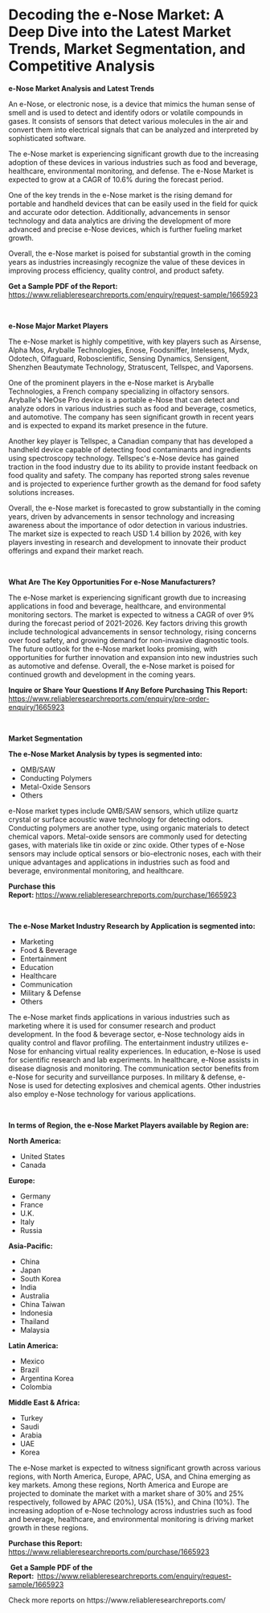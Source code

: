<p><h1>Decoding the e-Nose Market: A Deep Dive into the Latest Market Trends, Market Segmentation, and Competitive Analysis</h1></p><p><strong>e-Nose Market Analysis and Latest Trends</strong></p>
<p><p>An e-Nose, or electronic nose, is a device that mimics the human sense of smell and is used to detect and identify odors or volatile compounds in gases. It consists of sensors that detect various molecules in the air and convert them into electrical signals that can be analyzed and interpreted by sophisticated software.</p><p>The e-Nose market is experiencing significant growth due to the increasing adoption of these devices in various industries such as food and beverage, healthcare, environmental monitoring, and defense. The e-Nose Market is expected to grow at a CAGR of 10.6% during the forecast period.</p><p>One of the key trends in the e-Nose market is the rising demand for portable and handheld devices that can be easily used in the field for quick and accurate odor detection. Additionally, advancements in sensor technology and data analytics are driving the development of more advanced and precise e-Nose devices, which is further fueling market growth.</p><p>Overall, the e-Nose market is poised for substantial growth in the coming years as industries increasingly recognize the value of these devices in improving process efficiency, quality control, and product safety.</p></p>
<p><strong>Get a Sample PDF of the Report:&nbsp;</strong> <a href="https://www.reliableresearchreports.com/enquiry/request-sample/1665923">https://www.reliableresearchreports.com/enquiry/request-sample/1665923</a></p>
<p>&nbsp;</p>
<p><strong>e-Nose Major Market Players</strong></p>
<p><p>The e-Nose market is highly competitive, with key players such as Airsense, Alpha Mos, Aryballe Technologies, Enose, Foodsniffer, Intelesens, Mydx, Odotech, Olfaguard, Roboscientific, Sensing Dynamics, Sensigent, Shenzhen Beautymate Technology, Stratuscent, Tellspec, and Vaporsens.</p><p>One of the prominent players in the e-Nose market is Aryballe Technologies, a French company specializing in olfactory sensors. Aryballe's NeOse Pro device is a portable e-Nose that can detect and analyze odors in various industries such as food and beverage, cosmetics, and automotive. The company has seen significant growth in recent years and is expected to expand its market presence in the future.</p><p>Another key player is Tellspec, a Canadian company that has developed a handheld device capable of detecting food contaminants and ingredients using spectroscopy technology. Tellspec's e-Nose device has gained traction in the food industry due to its ability to provide instant feedback on food quality and safety. The company has reported strong sales revenue and is projected to experience further growth as the demand for food safety solutions increases.</p><p>Overall, the e-Nose market is forecasted to grow substantially in the coming years, driven by advancements in sensor technology and increasing awareness about the importance of odor detection in various industries. The market size is expected to reach USD 1.4 billion by 2026, with key players investing in research and development to innovate their product offerings and expand their market reach.</p></p>
<p>&nbsp;</p>
<p><strong>What Are The Key Opportunities For e-Nose Manufacturers?</strong></p>
<p><p>The e-Nose market is experiencing significant growth due to increasing applications in food and beverage, healthcare, and environmental monitoring sectors. The market is expected to witness a CAGR of over 9% during the forecast period of 2021-2026. Key factors driving this growth include technological advancements in sensor technology, rising concerns over food safety, and growing demand for non-invasive diagnostic tools. The future outlook for the e-Nose market looks promising, with opportunities for further innovation and expansion into new industries such as automotive and defense. Overall, the e-Nose market is poised for continued growth and development in the coming years.</p></p>
<p><strong>Inquire or Share Your Questions If Any Before Purchasing This Report:</strong> <a href="https://www.reliableresearchreports.com/enquiry/pre-order-enquiry/1665923">https://www.reliableresearchreports.com/enquiry/pre-order-enquiry/1665923</a></p>
<p>&nbsp;</p>
<p><strong>Market Segmentation</strong></p>
<p><strong>The e-Nose Market Analysis by types is segmented into:</strong></p>
<p><ul><li>QMB/SAW</li><li>Conducting Polymers</li><li>Metal-Oxide Sensors</li><li>Others</li></ul></p>
<p><p>e-Nose market types include QMB/SAW sensors, which utilize quartz crystal or surface acoustic wave technology for detecting odors. Conducting polymers are another type, using organic materials to detect chemical vapors. Metal-oxide sensors are commonly used for detecting gases, with materials like tin oxide or zinc oxide. Other types of e-Nose sensors may include optical sensors or bio-electronic noses, each with their unique advantages and applications in industries such as food and beverage, environmental monitoring, and healthcare.</p></p>
<p><strong>Purchase this Report:&nbsp;</strong><a href="https://www.reliableresearchreports.com/purchase/1665923">https://www.reliableresearchreports.com/purchase/1665923</a></p>
<p>&nbsp;</p>
<p><strong>The e-Nose Market Industry Research by Application is segmented into:</strong></p>
<p><ul><li>Marketing</li><li>Food & Beverage</li><li>Entertainment</li><li>Education</li><li>Healthcare</li><li>Communication</li><li>Military & Defense</li><li>Others</li></ul></p>
<p><p>The e-Nose market finds applications in various industries such as marketing where it is used for consumer research and product development. In the food & beverage sector, e-Nose technology aids in quality control and flavor profiling. The entertainment industry utilizes e-Nose for enhancing virtual reality experiences. In education, e-Nose is used for scientific research and lab experiments. In healthcare, e-Nose assists in disease diagnosis and monitoring. The communication sector benefits from e-Nose for security and surveillance purposes. In military & defense, e-Nose is used for detecting explosives and chemical agents. Other industries also employ e-Nose technology for various applications.</p></p>
<p>&nbsp;</p>
<p><strong>In terms of Region, the e-Nose Market Players available by Region are:</strong></p>
<p>
    <p> <strong> North America: </strong>
        <ul>
            <li>United States</li>
            <li>Canada</li>
        </ul>
        </p> 
    <p> <strong> Europe: </strong>
        <ul>
            <li>Germany</li>
            <li>France</li>
            <li>U.K.</li>
            <li>Italy</li>
            <li>Russia</li>
        </ul>
        </p> 
    <p> <strong> Asia-Pacific: </strong>
        <ul>
            <li>China</li>
            <li>Japan</li>
            <li>South Korea</li>
            <li>India</li>
            <li>Australia</li>
            <li>China Taiwan</li>
            <li>Indonesia</li>
            <li>Thailand</li>
            <li>Malaysia</li>
        </ul>
        </p> 
    <p> <strong> Latin America: </strong>
        <ul>
            <li>Mexico</li>
            <li>Brazil</li>
            <li>Argentina Korea</li>
            <li>Colombia</li>
        </ul>
        </p> 
    <p> <strong> Middle East & Africa: </strong>
        <ul>
            <li>Turkey</li>
            <li>Saudi</li>
            <li>Arabia</li>
            <li>UAE</li>
            <li>Korea</li>
        </ul>
    </p>
    </p>
<p><p>The e-Nose market is expected to witness significant growth across various regions, with North America, Europe, APAC, USA, and China emerging as key markets. Among these regions, North America and Europe are projected to dominate the market with a market share of 30% and 25% respectively, followed by APAC (20%), USA (15%), and China (10%). The increasing adoption of e-Nose technology across industries such as food and beverage, healthcare, and environmental monitoring is driving market growth in these regions.</p></p>
<p><strong>Purchase this Report: </strong><a href="https://www.reliableresearchreports.com/purchase/1665923">https://www.reliableresearchreports.com/purchase/1665923</a></p>
<p>&nbsp;<strong>Get a Sample PDF of the Report:&nbsp;&nbsp;</strong><a href="https://www.reliableresearchreports.com/enquiry/request-sample/1665923">https://www.reliableresearchreports.com/enquiry/request-sample/1665923</a></p>
<p><strong></strong></p>
<p>Check more reports on https://www.reliableresearchreports.com/</p>